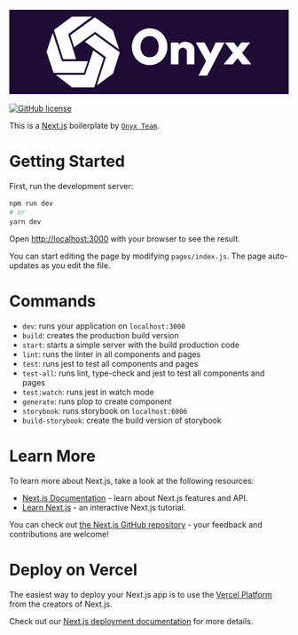 ![Onyx](public/img/logo-bg.png?raw=true)

<a href="https://github.com/onyxgg/next-boilerplate/blob/master/LICENSE"><img alt="GitHub license" src="https://img.shields.io/github/license/onyxgg/next-boilerplate?style=for-the-badge&logo=github"></a>


This is a [Next.js](https://nextjs.org/) boilerplate by [`Onyx Team`](https://github.com/onyxgg).

# Getting Started

First, run the development server:

```bash
npm run dev
# or
yarn dev
```

Open [http://localhost:3000](http://localhost:3000) with your browser to see the result.

You can start editing the page by modifying `pages/index.js`. The page auto-updates as you edit the file.

# Commands

- `dev`: runs your application on `localhost:3000`
- `build`: creates the production build version
- `start`: starts a simple server with the build production code
- `lint`: runs the linter in all components and pages
- `test`: runs jest to test all components and pages
- `test-all`: runs lint, type-check and jest to test all components and pages
- `test:watch`: runs jest in watch mode
- `generate`: runs plop to create component
- `storybook`: runs storybook on `localhost:6006`
- `build-storybook`: create the build version of storybook


# Learn More

To learn more about Next.js, take a look at the following resources:

- [Next.js Documentation](https://nextjs.org/docs) - learn about Next.js features and API.
- [Learn Next.js](https://nextjs.org/learn) - an interactive Next.js tutorial.

You can check out [the Next.js GitHub repository](https://github.com/vercel/next.js/) - your feedback and contributions are welcome!

# Deploy on Vercel

The easiest way to deploy your Next.js app is to use the [Vercel Platform](https://vercel.com/new?utm_medium=default-template&filter=next.js&utm_source=create-next-app&utm_campaign=create-next-app-readme) from the creators of Next.js.

Check out our [Next.js deployment documentation](https://nextjs.org/docs/deployment) for more details.
